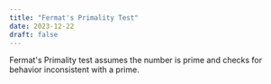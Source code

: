 ```yaml
---
title: "Fermat's Primality Test"
date: 2023-12-22
draft: false
---
```


Fermat's Primality test assumes the number is prime and checks for
behavior inconsistent with a prime.
